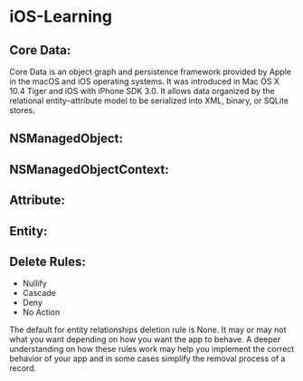 # iOS-Learning

## Core Data:

Core Data is an object graph and persistence framework provided by Apple in the macOS and 
iOS operating systems. It was introduced in Mac OS X 10.4 Tiger and iOS with iPhone SDK 
3.0. It allows data organized by the relational entity–attribute model to be serialized 
into XML, binary, or SQLite stores.


## NSManagedObject:

## NSManagedObjectContext:

## Attribute:

## Entity:


## Delete Rules:

- Nullify
- Cascade
- Deny
- No Action


The default for entity relationships deletion rule is None.  It may or may not what you
want depending on how you want the app to behave.  A deeper understanding on how these
rules work may help you implement the correct behavior of your app and in some cases
simplify the removal process of a record.
